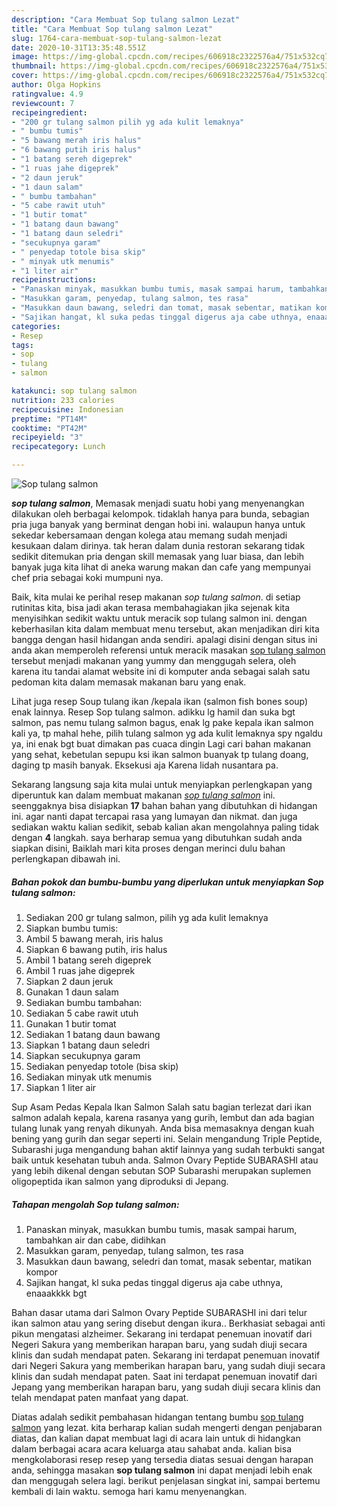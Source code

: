 ```yaml
---
description: "Cara Membuat Sop tulang salmon Lezat"
title: "Cara Membuat Sop tulang salmon Lezat"
slug: 1764-cara-membuat-sop-tulang-salmon-lezat
date: 2020-10-31T13:35:48.551Z
image: https://img-global.cpcdn.com/recipes/606918c2322576a4/751x532cq70/sop-tulang-salmon-foto-resep-utama.jpg
thumbnail: https://img-global.cpcdn.com/recipes/606918c2322576a4/751x532cq70/sop-tulang-salmon-foto-resep-utama.jpg
cover: https://img-global.cpcdn.com/recipes/606918c2322576a4/751x532cq70/sop-tulang-salmon-foto-resep-utama.jpg
author: Olga Hopkins
ratingvalue: 4.9
reviewcount: 7
recipeingredient:
- "200 gr tulang salmon pilih yg ada kulit lemaknya"
- " bumbu tumis"
- "5 bawang merah iris halus"
- "6 bawang putih iris halus"
- "1 batang sereh digeprek"
- "1 ruas jahe digeprek"
- "2 daun jeruk"
- "1 daun salam"
- " bumbu tambahan"
- "5 cabe rawit utuh"
- "1 butir tomat"
- "1 batang daun bawang"
- "1 batang daun seledri"
- "secukupnya garam"
- " penyedap totole bisa skip"
- " minyak utk menumis"
- "1 liter air"
recipeinstructions:
- "Panaskan minyak, masukkan bumbu tumis, masak sampai harum, tambahkan air dan cabe, didihkan"
- "Masukkan garam, penyedap, tulang salmon, tes rasa"
- "Masukkan daun bawang, seledri dan tomat, masak sebentar, matikan kompor"
- "Sajikan hangat, kl suka pedas tinggal digerus aja cabe uthnya, enaaakkkk bgt"
categories:
- Resep
tags:
- sop
- tulang
- salmon

katakunci: sop tulang salmon 
nutrition: 233 calories
recipecuisine: Indonesian
preptime: "PT14M"
cooktime: "PT42M"
recipeyield: "3"
recipecategory: Lunch

---
```



![Sop tulang salmon](https://img-global.cpcdn.com/recipes/606918c2322576a4/751x532cq70/sop-tulang-salmon-foto-resep-utama.jpg)

<b><i>sop tulang salmon</i></b>, Memasak menjadi suatu hobi yang menyenangkan dilakukan oleh berbagai kelompok. tidaklah hanya para bunda, sebagian pria juga banyak yang berminat dengan hobi ini. walaupun hanya untuk sekedar kebersamaan dengan kolega atau memang sudah menjadi kesukaan dalam dirinya. tak heran dalam dunia restoran sekarang tidak sedikit ditemukan pria dengan skill memasak yang luar biasa, dan lebih banyak juga kita lihat di aneka warung makan dan cafe yang mempunyai chef pria sebagai koki mumpuni nya.

Baik, kita mulai ke perihal resep makanan <i>sop tulang salmon</i>. di setiap rutinitas kita, bisa jadi akan terasa membahagiakan jika sejenak kita menyisihkan sedikit waktu untuk meracik sop tulang salmon ini. dengan keberhasilan kita dalam membuat menu tersebut, akan menjadikan diri kita bangga dengan hasil hidangan anda sendiri. apalagi disini dengan situs ini anda akan memperoleh referensi untuk meracik masakan <u>sop tulang salmon</u> tersebut menjadi makanan yang yummy dan menggugah selera, oleh karena itu tandai alamat website ini di komputer anda sebagai salah satu pedoman kita dalam memasak makanan baru yang enak.

Lihat juga resep Soup tulang ikan /kepala ikan (salmon fish bones soup) enak lainnya. Resep Sop tulang salmon. adikku lg hamil dan suka bgt salmon, pas nemu tulang salmon bagus, enak lg pake kepala ikan salmon kali ya, tp mahal hehe, pilih tulang salmon yg ada kulit lemaknya spy ngaldu ya, ini enak bgt buat dimakan pas cuaca dingin Lagi cari bahan makanan yang sehat, kebetulan sepupu ksi ikan salmon buanyak tp tulang doang, daging tp masih banyak. Eksekusi aja Karena lidah nusantara pa.


Sekarang langsung saja kita mulai untuk menyiapkan perlengkapan yang diperuntuk kan dalam membuat makanan <u><i>sop tulang salmon</i></u> ini. seenggaknya bisa disiapkan <b>17</b> bahan bahan yang dibutuhkan di hidangan ini. agar nanti dapat tercapai rasa yang lumayan dan nikmat. dan juga sediakan waktu kalian sedikit, sebab kalian akan mengolahnya paling tidak dengan <b>4</b> langkah. saya berharap semua yang dibutuhkan sudah anda siapkan disini, Baiklah mari kita proses dengan merinci dulu bahan perlengkapan dibawah ini.

<!--inarticleads1-->

##### Bahan pokok dan bumbu-bumbu yang diperlukan untuk menyiapkan Sop tulang salmon:

1. Sediakan 200 gr tulang salmon, pilih yg ada kulit lemaknya
1. Siapkan  bumbu tumis:
1. Ambil 5 bawang merah, iris halus
1. Siapkan 6 bawang putih, iris halus
1. Ambil 1 batang sereh digeprek
1. Ambil 1 ruas jahe digeprek
1. Siapkan 2 daun jeruk
1. Gunakan 1 daun salam
1. Sediakan  bumbu tambahan:
1. Sediakan 5 cabe rawit utuh
1. Gunakan 1 butir tomat
1. Sediakan 1 batang daun bawang
1. Siapkan 1 batang daun seledri
1. Siapkan secukupnya garam
1. Sediakan  penyedap totole (bisa skip)
1. Sediakan  minyak utk menumis
1. Siapkan 1 liter air


Sup Asam Pedas Kepala Ikan Salmon Salah satu bagian terlezat dari ikan salmon adalah kepala, karena rasanya yang gurih, lembut dan ada bagian tulang lunak yang renyah dikunyah. Anda bisa memasaknya dengan kuah bening yang gurih dan segar seperti ini. Selain mengandung Triple Peptide, Subarashi juga mengandung bahan aktif lainnya yang sudah terbukti sangat baik untuk kesehatan tubuh anda. Salmon Ovary Peptide SUBARASHI atau yang lebih dikenal dengan sebutan SOP Subarashi merupakan suplemen oligopeptida ikan salmon yang diproduksi di Jepang. 

<!--inarticleads2-->

##### Tahapan mengolah Sop tulang salmon:

1. Panaskan minyak, masukkan bumbu tumis, masak sampai harum, tambahkan air dan cabe, didihkan
1. Masukkan garam, penyedap, tulang salmon, tes rasa
1. Masukkan daun bawang, seledri dan tomat, masak sebentar, matikan kompor
1. Sajikan hangat, kl suka pedas tinggal digerus aja cabe uthnya, enaaakkkk bgt


Bahan dasar utama dari Salmon Ovary Peptide SUBARASHI ini dari telur ikan salmon atau yang sering disebut dengan ikura.. Berkhasiat sebagai anti pikun mengatasi alzheimer. Sekarang ini terdapat penemuan inovatif dari Negeri Sakura yang memberikan harapan baru, yang sudah diuji secara klinis dan sudah mendapat paten. Sekarang ini terdapat penemuan inovatif dari Negeri Sakura yang memberikan harapan baru, yang sudah diuji secara klinis dan sudah mendapat paten. Saat ini terdapat penemuan inovatif dari Jepang yang memberikan harapan baru, yang sudah diuji secara klinis dan telah mendapat paten manfaat yang dapat. 

Diatas adalah sedikit pembahasan hidangan tentang bumbu <u>sop tulang salmon</u> yang lezat. kita berharap kalian sudah mengerti dengan penjabaran diatas, dan kalian dapat membuat lagi di acara lain untuk di hidangkan dalam berbagai acara acara keluarga atau sahabat anda. kalian bisa mengkolaborasi resep resep yang tersedia diatas sesuai dengan harapan anda, sehingga masakan <b>sop tulang salmon</b> ini dapat menjadi lebih enak dan menggugah selera lagi. berikut penjelasan singkat ini, sampai bertemu kembali di lain waktu. semoga hari kamu menyenangkan.
